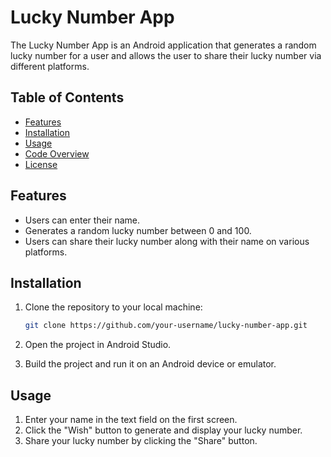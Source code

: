 # Lucky Number App

The Lucky Number App is an Android application that generates a random lucky number for a user and allows the user to share their lucky number via different platforms.

## Table of Contents

- [Features](#features)
- [Installation](#installation)
- [Usage](#usage)
- [Code Overview](#code-overview)
- [License](#license)

## Features

- Users can enter their name.
- Generates a random lucky number between 0 and 100.
- Users can share their lucky number along with their name on various platforms.

## Installation

1. Clone the repository to your local machine:

    ```sh
    git clone https://github.com/your-username/lucky-number-app.git
    ```

2. Open the project in Android Studio.

3. Build the project and run it on an Android device or emulator.

## Usage

1. Enter your name in the text field on the first screen.
2. Click the "Wish" button to generate and display your lucky number.
3. Share your lucky number by clicking the "Share" button.
